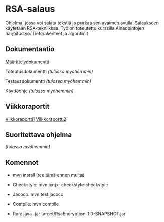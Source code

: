 # RSA-salaus

Ohjelma, jossa voi salata tekstiä ja purkaa sen avaimen avulla. Salaukseen käytetään RSA-tekniikkaa.
Työ on toteutettu kurssilla Aineopintojen harjoitustyö: Tietorakenteet ja algoritmit

## Dokumentaatio

[Määrittelydokumentti](dokumentaatio/maarittely.md)

Toteutusdokumentti *(tulossa myöhemmin)*

Testausdokumentti *(tulossa myöhemmin)*

Käyttöohje *(tulossa myöhemmin)*

## Viikkoraportit

[Viikkoraportti1](dokumentaatio/viikkoraportti1.md)
[Viikkoraportti2](dokumentaatio/viikkoraportti2.md)

## Suoritettava ohjelma

*(tulossa myöhemmin)*

## Komennot

- mvn install  (tee tämä ennen muita)

- Checkstyle: mvn jxr:jxr checkstyle:checkstyle
- Jacoco: mvn test:jacoco

- Compile: mvn compile
- Run: java -jar target/RsaEncryption-1.0-SNAPSHOT.jar
